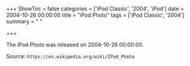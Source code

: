 +++
ShowToc = false
categories = ['iPod Classic', '2004', 'iPod']
date = 2004-10-26 00:00:00
title = "iPod Photo"
tags = ['iPod Classic', '2004']
summary = " "

+++

The iPod Photo was released on 2004-10-26 00:00:00.

Source: `https://en.wikipedia.org/wiki/IPod_Photo`
